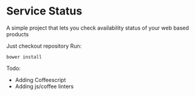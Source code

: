 Service Status
=================

A simple project that lets you check availability status of your web based products 

Just checkout repository
Run:
```terminal
bower install
```

Todo:
* Adding Coffeescript
* Adding js/coffee linters
